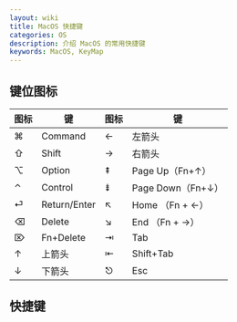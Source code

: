 ```yaml
---
layout: wiki
title: MacOS 快捷键
categories: OS
description: 介绍 MacOS 的常用快捷键
keywords: MacOS, KeyMap
---
```


## 键位图标

图标	|	键		| 图标	|	键
------	| ---------------	| -----------	| ------------------ 
⌘	| Command	| ←		| 左箭头
⇧	| Shift		| →		| 右箭头
⌥	| Option		| ⇞		| Page Up（Fn+↑）
⌃	| Control		| ⇟		| Page Down（Fn+↓）
⏎	| Return/Enter| ↖		| Home （Fn + ←）
⌫	| Delete		| ↘		| End （Fn + →）
⌦	| Fn+Delete	| ⇥		| Tab
↑	| 上箭头		| ⇤		| Shift+Tab
↓	| 下箭头		| ⎋		| Esc

## 快捷键






